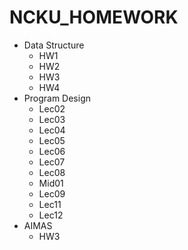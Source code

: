 # NCKU_HOMEWORK

* Data Structure
	- HW1
	- HW2
	- HW3
	- HW4
* Program Design 
	- Lec02
	- Lec03
	- Lec04
	- Lec05
	- Lec06
	- Lec07
	- Lec08
	- Mid01
	- Lec09
	- Lec11
	- Lec12
* AIMAS
	- HW3
